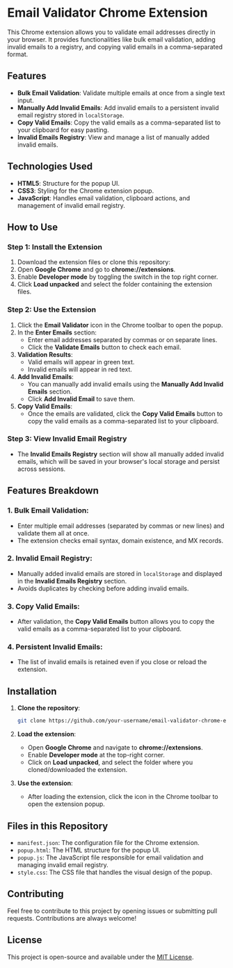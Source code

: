 # Email Validator Chrome Extension

This Chrome extension allows you to validate email addresses directly in your browser. It provides functionalities like bulk email validation, adding invalid emails to a registry, and copying valid emails in a comma-separated format.

## Features

- **Bulk Email Validation**: Validate multiple emails at once from a single text input.
- **Manually Add Invalid Emails**: Add invalid emails to a persistent invalid email registry stored in `localStorage`.
- **Copy Valid Emails**: Copy the valid emails as a comma-separated list to your clipboard for easy pasting.
- **Invalid Emails Registry**: View and manage a list of manually added invalid emails.

## Technologies Used

- **HTML5**: Structure for the popup UI.
- **CSS3**: Styling for the Chrome extension popup.
- **JavaScript**: Handles email validation, clipboard actions, and management of invalid email registry.

## How to Use

### Step 1: Install the Extension
1. Download the extension files or clone this repository:
2. Open **Google Chrome** and go to **chrome://extensions**.
3. Enable **Developer mode** by toggling the switch in the top right corner.
4. Click **Load unpacked** and select the folder containing the extension files.

### Step 2: Use the Extension
1. Click the **Email Validator** icon in the Chrome toolbar to open the popup.
2. In the **Enter Emails** section:
   - Enter email addresses separated by commas or on separate lines.
   - Click the **Validate Emails** button to check each email.
3. **Validation Results**:
   - Valid emails will appear in green text.
   - Invalid emails will appear in red text.
4. **Add Invalid Emails**: 
   - You can manually add invalid emails using the **Manually Add Invalid Emails** section. 
   - Click **Add Invalid Email** to save them.
5. **Copy Valid Emails**: 
   - Once the emails are validated, click the **Copy Valid Emails** button to copy the valid emails as a comma-separated list to your clipboard.

### Step 3: View Invalid Email Registry
- The **Invalid Emails Registry** section will show all manually added invalid emails, which will be saved in your browser's local storage and persist across sessions.

## Features Breakdown

### 1. Bulk Email Validation:
- Enter multiple email addresses (separated by commas or new lines) and validate them all at once.
- The extension checks email syntax, domain existence, and MX records.

### 2. Invalid Email Registry:
- Manually added invalid emails are stored in `localStorage` and displayed in the **Invalid Emails Registry** section.
- Avoids duplicates by checking before adding invalid emails.

### 3. Copy Valid Emails:
- After validation, the **Copy Valid Emails** button allows you to copy the valid emails as a comma-separated list to your clipboard.

### 4. Persistent Invalid Emails:
- The list of invalid emails is retained even if you close or reload the extension.

## Installation

1. **Clone the repository**:
   ```bash
   git clone https://github.com/your-username/email-validator-chrome-extension.git
   ```

2. **Load the extension**:
   - Open **Google Chrome** and navigate to **chrome://extensions**.
   - Enable **Developer mode** at the top-right corner.
   - Click on **Load unpacked**, and select the folder where you cloned/downloaded the extension.

3. **Use the extension**:
   - After loading the extension, click the icon in the Chrome toolbar to open the extension popup.

## Files in this Repository

- `manifest.json`: The configuration file for the Chrome extension.
- `popup.html`: The HTML structure for the popup UI.
- `popup.js`: The JavaScript file responsible for email validation and managing invalid email registry.
- `style.css`: The CSS file that handles the visual design of the popup.

## Contributing

Feel free to contribute to this project by opening issues or submitting pull requests. Contributions are always welcome!

## License

This project is open-source and available under the [MIT License](LICENSE).
